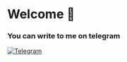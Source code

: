 # Welcome 🧐

### You can write to me on telegram

[![Telegram](https://img.shields.io/badge/глеб-00CED1?style=for-the-badge&logo=Telegram&logoColor=white)](https://t.me/glebchik_gg)

